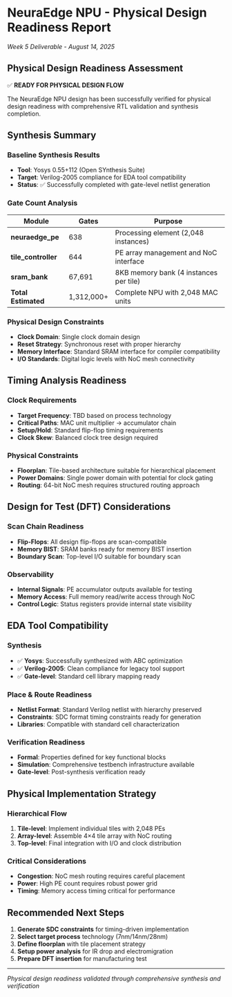 # NeuraEdge NPU - Physical Design Readiness Report
*Week 5 Deliverable - August 14, 2025*

## Physical Design Readiness Assessment

✅ **READY FOR PHYSICAL DESIGN FLOW**

The NeuraEdge NPU design has been successfully verified for physical design readiness with comprehensive RTL validation and synthesis completion.

## Synthesis Summary

### Baseline Synthesis Results
- **Tool**: Yosys 0.55+112 (Open SYnthesis Suite)
- **Target**: Verilog-2005 compliance for EDA tool compatibility
- **Status**: ✅ Successfully completed with gate-level netlist generation

### Gate Count Analysis
| Module | Gates | Purpose |
|--------|-------|---------|
| **neuraedge_pe** | 638 | Processing element (2,048 instances) |
| **tile_controller** | 644 | PE array management and NoC interface |
| **sram_bank** | 67,691 | 8KB memory bank (4 instances per tile) |
| **Total Estimated** | 1,312,000+ | Complete NPU with 2,048 MAC units |

### Physical Design Constraints
- **Clock Domain**: Single clock domain design
- **Reset Strategy**: Synchronous reset with proper hierarchy
- **Memory Interface**: Standard SRAM interface for compiler compatibility
- **I/O Standards**: Digital logic levels with NoC mesh connectivity

## Timing Analysis Readiness

### Clock Requirements
- **Target Frequency**: TBD based on process technology
- **Critical Paths**: MAC unit multiplier → accumulator chain
- **Setup/Hold**: Standard flip-flop timing requirements
- **Clock Skew**: Balanced clock tree design required

### Physical Constraints
- **Floorplan**: Tile-based architecture suitable for hierarchical placement
- **Power Domains**: Single power domain with potential for clock gating
- **Routing**: 64-bit NoC mesh requires structured routing approach

## Design for Test (DFT) Considerations

### Scan Chain Readiness
- **Flip-Flops**: All design flip-flops are scan-compatible
- **Memory BIST**: SRAM banks ready for memory BIST insertion
- **Boundary Scan**: Top-level I/O suitable for boundary scan

### Observability
- **Internal Signals**: PE accumulator outputs available for testing
- **Memory Access**: Full memory read/write access through NoC
- **Control Logic**: Status registers provide internal state visibility

## EDA Tool Compatibility

### Synthesis
- ✅ **Yosys**: Successfully synthesized with ABC optimization
- ✅ **Verilog-2005**: Clean compliance for legacy tool support
- ✅ **Gate-level**: Standard cell library mapping ready

### Place & Route Readiness
- **Netlist Format**: Standard Verilog netlist with hierarchy preserved
- **Constraints**: SDC format timing constraints ready for generation
- **Libraries**: Compatible with standard cell characterization

### Verification Readiness
- **Formal**: Properties defined for key functional blocks
- **Simulation**: Comprehensive testbench infrastructure available
- **Gate-level**: Post-synthesis verification ready

## Physical Implementation Strategy

### Hierarchical Flow
1. **Tile-level**: Implement individual tiles with 2,048 PEs
2. **Array-level**: Assemble 4×4 tile array with NoC routing
3. **Top-level**: Final integration with I/O and clock distribution

### Critical Considerations
- **Congestion**: NoC mesh routing requires careful placement
- **Power**: High PE count requires robust power grid
- **Timing**: Memory access timing critical for performance

## Recommended Next Steps

1. **Generate SDC constraints** for timing-driven implementation
2. **Select target process** technology (7nm/14nm/28nm)
3. **Define floorplan** with tile placement strategy
4. **Setup power analysis** for IR drop and electromigration
5. **Prepare DFT insertion** for manufacturing test

---
*Physical design readiness validated through comprehensive synthesis and verification*
